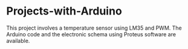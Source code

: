 # Projects-with-Arduino
This project involves a temperature sensor using LM35 and PWM. The Arduino code and the electronic schema using Proteus software are available.
